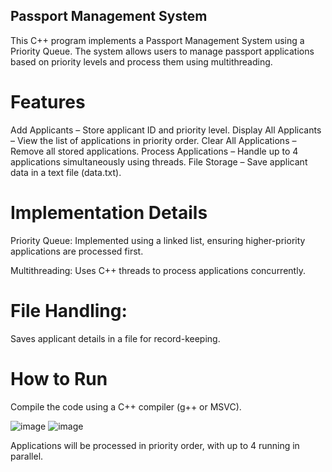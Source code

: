 ## Passport Management System
This C++ program implements a Passport Management System using a Priority Queue. The system allows users to manage passport applications based on priority levels and process them using multithreading.

# Features
Add Applicants – Store applicant ID and priority level.
Display All Applicants – View the list of applications in priority order.
Clear All Applications – Remove all stored applications.
Process Applications – Handle up to 4 applications simultaneously using threads.
File Storage – Save applicant data in a text file (data.txt).

# Implementation Details
Priority Queue: Implemented using a linked list, ensuring higher-priority applications are processed first.

Multithreading: Uses C++ threads to process applications concurrently.

# File Handling:
Saves applicant details in a file for record-keeping.

# How to Run
Compile the code using a C++ compiler (g++ or MSVC).

![image](https://github.com/user-attachments/assets/af6cd86b-d1a6-4852-b1eb-6a8fa897de55)
![image](https://github.com/user-attachments/assets/be224a49-d11c-4db5-b815-9681fe7c3efe)



Applications will be processed in priority order, with up to 4 running in parallel.
